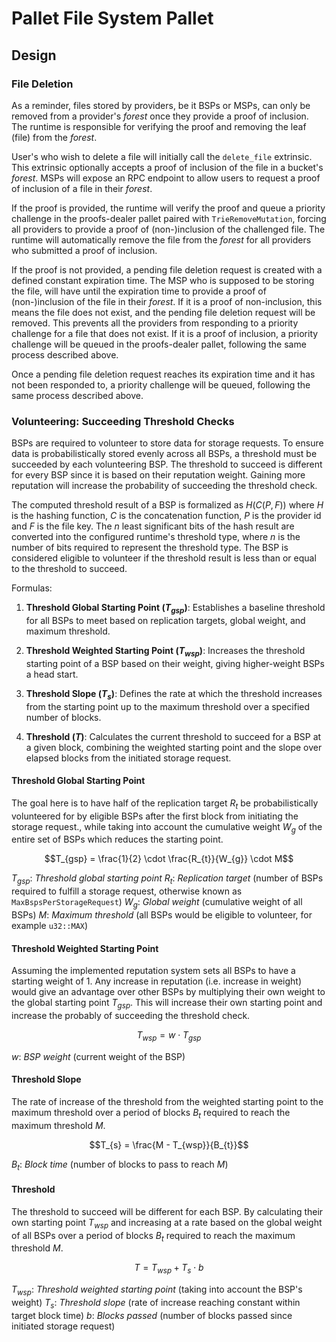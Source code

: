 # Pallet File System Pallet

## Design

### File Deletion

As a reminder, files stored by providers, be it BSPs or MSPs, can only be removed from a provider's _forest_ once they provide a proof of inclusion. The runtime is responsible for verifying the proof and removing the leaf (file) from the _forest_.

User's who wish to delete a file will initially call the `delete_file` extrinsic. This extrinsic optionally accepts a proof of inclusion of the file in a bucket's _forest_. MSPs will expose an RPC endpoint to allow users to request a proof of inclusion of a file in their _forest_.

If the proof is provided, the runtime will verify the proof and queue a priority challenge in the proofs-dealer pallet paired with `TrieRemoveMutation`, forcing all providers to provide a proof of (non-)inclusion of the challenged file. The runtime will automatically remove the file from the _forest_ for all providers who submitted a proof of inclusion.

If the proof is not provided, a pending file deletion request is created with a defined constant expiration time. The MSP who is supposed to be storing the file, will have until the expiration time to provide a proof of (non-)inclusion of the file in their _forest_. If it is a proof of non-inclusion, this means the file does not exist, and the pending file deletion request will be removed. This prevents all the providers from responding to a priority challenge for a file that does not exist. If it is a proof of inclusion, a priority challenge will be queued in the proofs-dealer pallet, following the same process described above.

Once a pending file deletion request reaches its expiration time and it has not been responded to, a priority challenge will be queued, following the same process described above.

### Volunteering: Succeeding Threshold Checks

BSPs are required to volunteer to store data for storage requests. To ensure data is probabilistically stored evenly across all BSPs, a threshold must be succeeded by each volunteering BSP.
The threshold to succeed is different for every BSP since it is based on their reputation weight. Gaining more reputation will increase the probability of succeeding the threshold check. 

The computed threshold result of a BSP is formalized as $H(C(P, F))$ where $H$ is the hashing function, $C$ is the concatenation function, $P$ is the provider id and $F$ is the file key.
The $n$ least significant bits of the hash result are converted into the configured runtime's threshold type, where $n$ is the number of bits required to represent the threshold type. 
The BSP is considered eligible to volunteer if the threshold result is less than or equal to the threshold to succeed.

Formulas:

1. **Threshold Global Starting Point ($T_{gsp}$)**: Establishes a baseline threshold for all BSPs to meet based on replication targets, global weight, and maximum threshold.

2. **Threshold Weighted Starting Point ($T_{wsp}$)**: Increases the threshold starting point of a BSP based on their weight, giving higher-weight BSPs a head start.

3. **Threshold Slope ($T_{s}$)**: Defines the rate at which the threshold increases from the starting point up to the maximum threshold over a specified number of blocks.

4. **Threshold ($T$)**: Calculates the current threshold to succeed for a BSP at a given block, combining the weighted starting point and the slope over elapsed blocks from the initiated storage request.

#### Threshold Global Starting Point

The goal here is to have half of the replication target $R_{t}$ be probabilistically volunteered for by eligible BSPs after the first block from initiating the storage request., while taking into account the cumulative weight $W_{g}$ of the entire set of BSPs which reduces the starting point.

$$T_{gsp} = \frac{1}{2} \cdot \frac{R_{t}}{W_{g}} \cdot M$$

$T_{gsp}$: *Threshold global starting point*
$R_{t}$: *Replication target* (number of BSPs required to fulfill a storage request, otherwise known as `MaxBspsPerStorageRequest`)
$W_{g}$: *Global weight* (cumulative weight of all BSPs)
$M$: *Maximum threshold* (all BSPs would be eligible to volunteer, for example `u32::MAX`)

#### Threshold Weighted Starting Point

Assuming the implemented reputation system sets all BSPs to have a starting weight of 1. Any increase in reputation (i.e. increase in weight) would give an advantage over other BSPs by multiplying their own weight to the global starting point $T_{gsp}$. This will increase their own starting point and increase the probably of succeeding the threshold check.

$$T_{wsp} = w \cdot T_{gsp}$$

$w$: *BSP weight* (current weight of the BSP)

#### Threshold Slope

The rate of increase of the threshold from the weighted starting point to the maximum threshold over a period of blocks $B_{t}$ required to reach the maximum threshold $M$. 

$$T_{s} = \frac{M - T_{wsp}}{B_{t}}$$

$B_{t}$: *Block time* (number of blocks to pass to reach $M$)

#### Threshold

The threshold to succeed will be different for each BSP. By calculating their own starting point $T_{wsp}$ and increasing at a rate based on the global weight of all BSPs over a period of blocks $B_{t}$ required to reach the maximum threshold $M$.

$$T = T_{wsp} + T_{s} \cdot b$$

$T_{wsp}$: *Threshold weighted starting point* (taking into account the BSP's weight)
$T_{s}$: *Threshold slope* (rate of increase reaching constant within target block time)
$b$: *Blocks passed* (number of blocks passed since initiated storage request)
